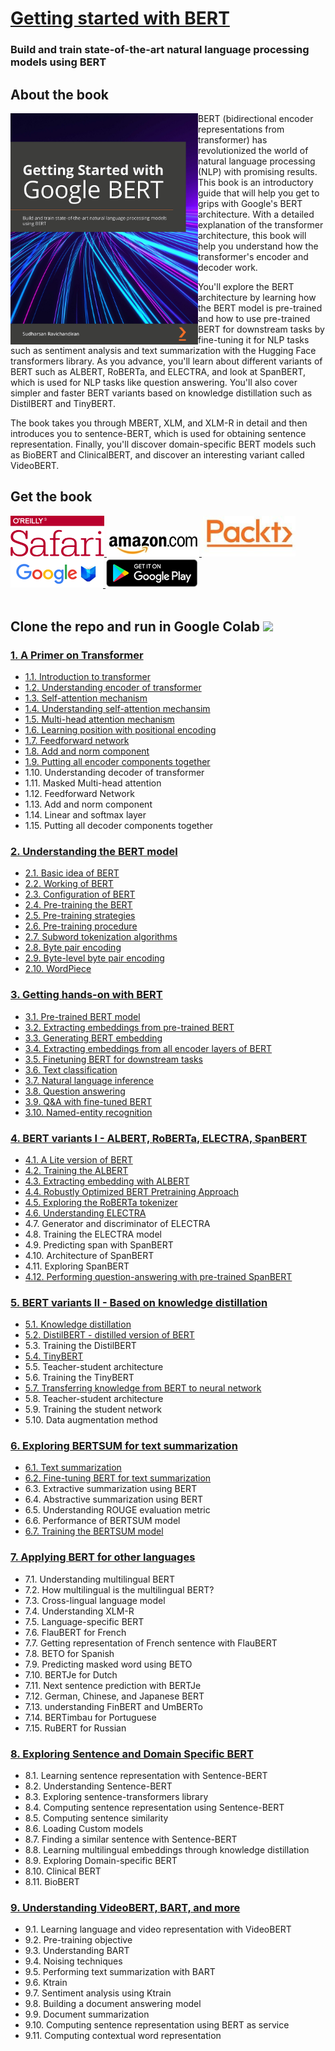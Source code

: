 # [Getting started with BERT](https://www.amazon.com/dp/1839210680/ref=cm_sw_r_tw_dp_x_avRDFb99EVTQ)

### Build and train state-of-the-art natural language processing models using BERT 
## About the book
<a target="_blank" href="https://www.amazon.com/gp/product/B08LLDF377/ref=dbs_a_def_rwt_bibl_vppi_i5">
  <img src="./images/book_cover.jpg" alt="Book Cover" width="300" align="left"/>
 
</a>BERT (bidirectional encoder representations from transformer) has revolutionized the world of natural language processing (NLP) with promising results. This book is an introductory guide that will help you get to grips with Google's BERT architecture. With a detailed explanation of the transformer architecture, this book will help you understand how the transformer's encoder and decoder work.

You'll explore the BERT architecture by learning how the BERT model is pre-trained and how to use pre-trained BERT for downstream tasks by fine-tuning it for NLP tasks such as sentiment analysis and text summarization with the Hugging Face transformers library. As you advance, you'll learn about different variants of BERT such as ALBERT, RoBERTa, and ELECTRA, and look at SpanBERT, which is used for NLP tasks like question answering. You'll also cover simpler and faster BERT variants based on knowledge distillation such as DistilBERT and TinyBERT.

The book takes you through MBERT, XLM, and XLM-R in detail and then introduces you to sentence-BERT, which is used for obtaining sentence representation. Finally, you'll discover domain-specific BERT models such as BioBERT and ClinicalBERT, and discover an interesting variant called VideoBERT.

## Get the book 
<div>
<a target="_blank" href="https://www.amazon.com/gp/product/B08LLDF377/ref=dbs_a_def_rwt_bibl_vppi_i5">
  <img src="./images/Oreilly_safari_logo.png" alt="Oreilly Safari" hieght=150, width=150>
</a>
  
<a target="_blank" href="https://www.amazon.com/gp/product/B08LLDF377/ref=dbs_a_def_rwt_bibl_vppi_i5">
  <img src="./images/amazon_logo.jpg" alt="Amazon" >
</a>

<a target="_blank" href="https://www.packtpub.com/product/getting-started-with-google-bert/9781838821593">
  <img src="./images/packt_logo.jpeg" alt="Packt" hieght=150, width=150 >
</a>

<a target="_blank" href="https://www.amazon.com/gp/product/B08LLDF377/ref=dbs_a_def_rwt_bibl_vppi_i5">
  <img src="./images/googlebooks_logo.png" alt="Google Books" 
</a>

<a target="_blank" href="https://www.amazon.com/gp/product/B08LLDF377/ref=dbs_a_def_rwt_bibl_vppi_i5">
  <img src="./images/googleplay_logo.png" alt="Google Play" >
</a>
<br>
</div>
<br>


## Clone the repo and run in Google Colab  <img src="https://colab.research.google.com/img/colab_favicon_256px.png" hieght=50, width=50 >



### [1. A Primer on Transformer](1.%20A%20primer%20on%20transformer)

* [1.1. Introduction to transformer](1.%20A%20primer%20on%20transformer/1.01.%20Introduction%20to%20transformer.ipynb)
* [1.2. Understanding encoder of transformer](1.%20A%20primer%20on%20transformer/1.02.%20Understanding%20Encoder%20of%20transformer.ipynb)
* [1.3. Self-attention mechanism](1.%20A%20primer%20on%20transformer/1.03.%20Self-attention%20mechanism%20.ipynb)
* [1.4. Understanding self-attention mechansim](1.%20A%20primer%20on%20transformer/1.04.%20%20Understanding%20Self-attention%20mechanism.ipynb)
* [1.5. Multi-head attention mechanism](1.%20A%20primer%20on%20transformer/1.05.%20Multi-head%20attention%20mechanism.ipynb)
* [1.6. Learning position with positional encoding](1.%20A%20primer%20on%20transformer/1.06.%20Learning%20position%20with%20positional%20Encoding%20.ipynb)
* [1.7. Feedforward network](1.%20A%20primer%20on%20transformer/1.07.%20Feedforward%20network.ipynb)
* [1.8. Add and norm component](1.%20A%20primer%20on%20transformer/1.08.%20Add%20and%20norm%20component%20.ipynb)
* [1.9. Putting all encoder components together](1.%20A%20primer%20on%20transformer/1.09.%20Putting%20all%20encoder%20components%20together%20.ipynb)
* 1.10. Understanding decoder of transformer
* 1.11. Masked Multi-head attention
* 1.12. Feedforward Network
* 1.13. Add and norm component
* 1.14. Linear and softmax layer
* 1.15. Putting all decoder components together

### [2. Understanding the BERT model](2.%20Understanding%20BERT%20model)

* [2.1. Basic idea of BERT](2.%20Understanding%20BERT%20model/2.01.%20Basic%20idea%20of%20BERT%20.ipynb)
* [2.2. Working of BERT](2.%20Understanding%20BERT%20model/2.02.%20Working%20of%20BERT%20.ipynb)
* [2.3. Configuration of BERT](2.%20Understanding%20BERT%20model/2.03.%20Configuration%20of%20BERT%20.ipynb)
* [2.4. Pre-training the BERT](2.%20Understanding%20BERT%20model/2.04.%20Pre-training%20the%20BERT%20.ipynb)
* [2.5. Pre-training strategies](2.%20Understanding%20BERT%20model/2.05.%20Pre-training%20Strategies%20.ipynb)
* [2.6. Pre-training procedure](2.%20Understanding%20BERT%20model/2.06.%20Pre-training%20procedure%20.ipynb)
* [2.7. Subword tokenization algorithms](2.%20Understanding%20BERT%20model/2.07.%20Subword%20tokenization%20algorithms%20.ipynb)
* [2.8. Byte pair encoding](2.%20Understanding%20BERT%20model/2.08.%20Byte%20pair%20encoding%20.ipynb)
* [2.9. Byte-level byte pair encoding](2.%20Understanding%20BERT%20model/2.09.%20Byte-level%20byte%20pair%20encoding%20.ipynb)
* [2.10. WordPiece](2.%20Understanding%20BERT%20model/2.10.%20WordPiece.ipynb)


### [3. Getting hands-on with BERT](3.%20Getting%20hands-on%20with%20BERT)

* [3.1. Pre-trained BERT model](3.%20Getting%20hands-on%20with%20BERT/3.01.%20Pre-trained%20BERT%20model.ipynb)
* [3.2. Extracting embeddings from pre-trained BERT](3.%20Getting%20hands-on%20with%20BERT/3.02.%20Extracting%20embeddings%20from%20pre-trained%20BERT%20.ipynb)
* [3.3. Generating BERT embedding](3.%20Getting%20hands-on%20with%20BERT/3.03.%20Generating%20BERT%20embedding%20.ipynb)
* [3.4. Extracting embeddings from all encoder layers of BERT](3.%20Getting%20hands-on%20with%20BERT/3.04.%20Extracting%20embeddings%20from%20all%20encoder%20layers%20of%20BERT.ipynb)
* [3.5. Finetuning BERT for downstream tasks](3.%20Getting%20hands-on%20with%20BERT/3.05.%20Finetuning%20BERT%20for%20downstream%20tasks.ipynb)
* [3.6. Text classification](3.%20Getting%20hands-on%20with%20BERT/3.06.%20Text%20classification.ipynb)
* [3.7. Natural language inference](3.%20Getting%20hands-on%20with%20BERT/3.07.%20Natural%20language%20inference%20.ipynb)
* [3.8. Question answering](3.%20Getting%20hands-on%20with%20BERT/3.08.%20Question-Answering%20Task%20.ipynb)
* [3.9. Q&A with fine-tuned BERT](3.%20Getting%20hands-on%20with%20BERT/3.09.%20Q%26A%20with%20finetuned%20BERT%20.ipynb)
* [3.10. Named-entity recognition](3.%20Getting%20hands-on%20with%20BERT/3.10.%20Named-entity%20recognition%20.ipynb)

### [4. BERT variants I - ALBERT, RoBERTa, ELECTRA, SpanBERT](4.%20BERT%20variants%20I%20-%20ALBERT%2C%20RoBERTa%2C%20ELECTRA%2C%20SpanBERT)

* [4.1. A Lite version of BERT](4.%20BERT%20variants%20I%20-%20ALBERT%2C%20RoBERTa%2C%20ELECTRA%2C%20SpanBERT/4.01.%20A%20Lite%20version%20of%20BERT%20.ipynb)
* [4.2. Training the ALBERT](4.%20BERT%20variants%20I%20-%20ALBERT%2C%20RoBERTa%2C%20ELECTRA%2C%20SpanBERT/4.02.%20Training%20the%20ALBERT%20.ipynb)
* [4.3. Extracting embedding with ALBERT](4.%20BERT%20variants%20I%20-%20ALBERT%2C%20RoBERTa%2C%20ELECTRA%2C%20SpanBERT/4.03.%20Extracting%20embeddings%20with%20ALBERT.ipynb)
* [4.4. Robustly Optimized BERT Pretraining Approach](4.%20BERT%20variants%20I%20-%20ALBERT%2C%20RoBERTa%2C%20ELECTRA%2C%20SpanBERT/4.04.%20Robustly%20Optimized%20BERT%20Pre-training%20Approach.ipynb)
* [4.5. Exploring the RoBERTa tokenizer](4.%20BERT%20variants%20I%20-%20ALBERT%2C%20RoBERTa%2C%20ELECTRA%2C%20SpanBERT/4.05.%20Exploring%20the%20RoBERTa%20tokenizer%20.ipynb)
* [4.6. Understanding ELECTRA](4.%20BERT%20variants%20I%20-%20ALBERT%2C%20RoBERTa%2C%20ELECTRA%2C%20SpanBERT/4.06.%20Understanding%20ELECTRA%20.ipynb)
* 4.7. Generator and discriminator of ELECTRA
* 4.8. Training the ELECTRA model
* 4.9. Predicting span with SpanBERT 
* 4.10. Architecture of SpanBERT 
* 4.11. Exploring SpanBERT
* [4.12. Performing question-answering with pre-trained
SpanBERT](4.%20BERT%20variants%20I%20-%20ALBERT%2C%20RoBERTa%2C%20ELECTRA%2C%20SpanBERT/4.12.%20Performing%20question-answering%20with%20pre-trained%0ASpanBERT%20.ipynb)

### [5. BERT variants II - Based on knowledge distillation](5.%20BERT%20variants%20II%20-%20Based%20on%20knowledge%20distillation)

* [5.1. Knowledge distillation](5.%20BERT%20variants%20II%20-%20Based%20on%20knowledge%20distillation)
* [5.2. DistilBERT - distilled version of BERT](5.%20BERT%20variants%20II%20-%20Based%20on%20knowledge%20distillation/5.02.%20DistilBERT%20-%20distilled%20version%20of%20BERT%20.ipynb)
* 5.3. Training the DistilBERT
* [5.4. TinyBERT](5.%20BERT%20variants%20II%20-%20Based%20on%20knowledge%20distillation/5.04.%20TinyBERT.ipynb)
* 5.5. Teacher-student architecture
* 5.6. Training the TinyBERT
* [5.7. Transferring knowledge from BERT to neural network](5.%20BERT%20variants%20II%20-%20Based%20on%20knowledge%20distillation/5.07.%20Transferring%20knowledge%20from%20BERT%20to%20Neural%20Networks.ipynb)
* 5.8. Teacher-student architecture
* 5.9. Training the student network
* 5.10. Data augmentation method

### [6. Exploring BERTSUM for text summarization](6.%20Exploring%20BERTSUM%20for%20text%20summarization)

* [6.1. Text summarization](6.%20Exploring%20BERTSUM%20for%20text%20summarization/6.01.%20Text%20summarization%20.ipynb)
* [6.2. Fine-tuning BERT for text summarization](6.%20Exploring%20BERTSUM%20for%20text%20summarization/6.02.%20Fine-tuning%20BERT%20for%20text%20summarization%20.ipynb)
* 6.3. Extractive summarization using BERT
* 6.4. Abstractive summarization using BERT
* 6.5. Understanding ROUGE evaluation metric
* 6.6. Performance of BERTSUM model
* [6.7. Training the BERTSUM model](6.%20Exploring%20BERTSUM%20for%20text%20summarization/6.07.%20Training%20the%20BERTSUM%20model%20.ipynb)


### [7. Applying BERT for other languages](7.%20Applying%20BERT%20for%20other%20languages)

* 7.1. Understanding multilingual BERT
* 7.2. How multilingual is the multilingual BERT?
* 7.3. Cross-lingual language model
* 7.4. Understanding XLM-R
* 7.5. Language-specific BERT
* 7.6. FlauBERT for French
* 7.7. Getting representation of French sentence with FlauBERT
* 7.8. BETO for Spanish
* 7.9. Predicting masked word using BETO
* 7.10. BERTJe for Dutch
* 7.11. Next sentence prediction with BERTJe
* 7.12. German, Chinese, and Japanese BERT 
* 7.13. understanding FinBERT and UmBERTo
* 7.14. BERTimbau for Portuguese
* 7.15. RuBERT for Russian 

### [8. Exploring Sentence and Domain Specific BERT](8.%20Exploring%20Sentence%20and%20Domain%20Specific%20BERT)

* 8.1. Learning sentence representation with Sentence-BERT
* 8.2. Understanding Sentence-BERT
* 8.3. Exploring sentence-transformers library
* 8.4. Computing sentence representation using Sentence-BERT
* 8.5. Computing sentence similarity 
* 8.6. Loading Custom models 
* 8.7. Finding a similar sentence with Sentence-BERT 
* 8.8. Learning multilingual embeddings through knowledge distillation
* 8.9. Exploring Domain-specific BERT 
* 8.10. Clinical BERT 
* 8.11. BioBERT 

### [9. Understanding VideoBERT, BART, and more](9.%20Understanding%20VideoBERT%2C%20BART%2C%20and%20more)

* 9.1. Learning language and video representation with VideoBERT
* 9.2. Pre-training objective
* 9.3. Understanding BART
* 9.4. Noising techniques
* 9.5. Performing text summarization with BART 
* 9.6. Ktrain
* 9.7. Sentiment analysis using Ktrain 
* 9.8. Building a document answering model 
* 9.9. Document summarization 
* 9.10. Computing sentence representation using BERT as service
* 9.11. Computing contextual word representation 


